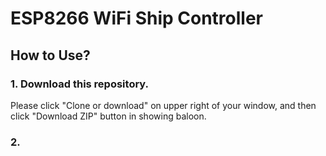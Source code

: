 # ESP8266 WiFi Ship Controller

## How to Use?

### 1. Download this repository.

Please click "Clone or download" on upper right of your window, and then click "Download ZIP" button in showing baloon.

### 2. 
